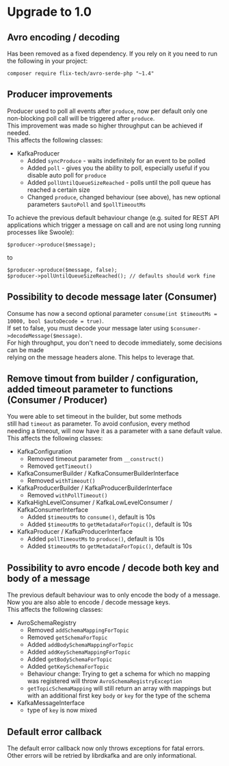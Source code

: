 # Upgrade to 1.0

## Avro encoding / decoding
Has been removed as a fixed dependency. If you rely on it you need to run  
the following in your project:
```
composer require flix-tech/avro-serde-php "~1.4"
```

## Producer improvements
Producer used to poll all events after `produce`, now per default only one  
non-blocking poll call will be triggered after `produce`.  
This improvement was made so higher throughput can be achieved if needed.  
This affects the following classes:
- KafkaProducer
    - Added `syncProduce` - waits indefinitely for an event to be polled
    - Added `poll` - gives you the ability to poll, especially useful if you disable auto poll for `produce`
    - Added `pollUntilQueueSizeReached` - polls until the poll queue has reached a certain size
    - Changed `produce`, changed behaviour (see above), has new optional parameters `$autoPoll` and `$pollTimeoutMs`

To achieve the previous default behaviour change (e.g. suited for REST API applications which trigger a message on call and are not using long running processes like Swoole):
```
$producer->produce($message);
```
to
```
$producer->produce($message, false);
$producer->pollUntilQueueSizeReached(); // defaults should work fine
```

## Possibility to decode message later (Consumer)
Consume has now a second optional parameter `consume(int $timeoutMs = 10000, bool $autoDecode = true)`.  
If set to false, you must decode your message later using `$consumer->decodeMessage($message)`.  
For high throughput, you don't need to decode immediately, some decisions can be made  
relying on the message headers alone. This helps to leverage that.

## Remove timout from builder / configuration, added timeout parameter to functions (Consumer / Producer)
You were able to set timeout in the builder, but some methods  
still had `timeout` as parameter. To avoid confusion, every method  
needing a timeout, will now have it as a parameter with a sane default value.  
This affects the following classes:  
- KafkaConfiguration
    - Removed timeout parameter from `__construct()`  
    - Removed `getTimeout()`
- KafkaConsumerBuilder / KafkaConsumerBuilderInterface
    - Removed `withTimeout()`
- KafkaProducerBuilder / KafkaProducerBuilderInterface
    - Removed `withPollTimeout()`
- KafkaHighLevelConsumer / KafkaLowLevelConsumer / KafkaConsumerInterface
    - Added `$timeoutMs` to `consume()`, default is 10s
    - Added `$timeoutMs` to `getMetadataForTopic()`, default is 10s
- KafkaProducer / KafkaProducerInterface
    - Added `pollTimeoutMs` to `produce()`, default is 10s
    - Added `$timeoutMs` to `getMetadataForTopic()`, default is 10s
    
## Possibility to avro encode / decode both key and body of a message
The previous default behaviour was to only encode the body of a message.  
Now you are also able to encode / decode message keys.  
This affects the following classes:  
- AvroSchemaRegistry
    - Removed `addSchemaMappingForTopic`
    - Removed `getSchemaForTopic`
    - Added `addBodySchemaMappingForTopic`
    - Added `addKeySchemaMappingForTopic`
    - Added `getBodySchemaForTopic`
    - Added `getKeySchemaForTopic`
    - Behaviour change: Trying to get a schema for which no mapping was registered will throw `AvroSchemaRegistryException`
    - `getTopicSchemaMapping` will still return an array with mappings but with an additional first key `body` or `key` for the type of the schema  
- KafkaMessageInterface
    - type of `key` is now mixed

## Default error callback
The default error callback now only throws exceptions for fatal errors.  
Other errors will be retried by librdkafka and are only informational.
